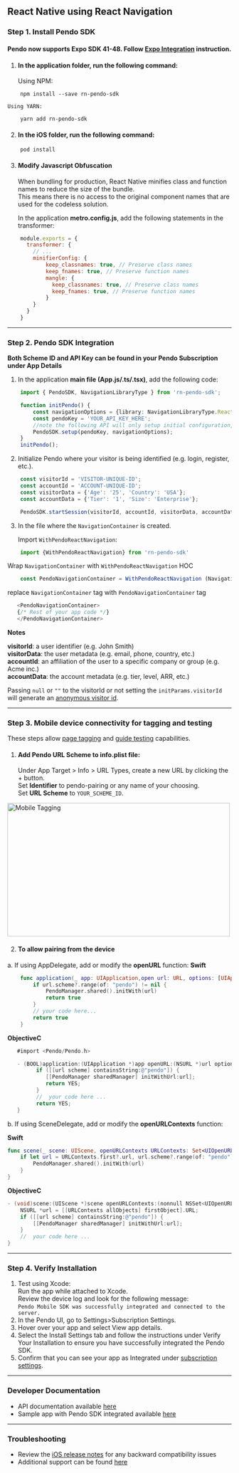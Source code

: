 ## React Native using React Navigation

### Step 1. Install Pendo SDK

#### Pendo now supports Expo SDK 41-48. Follow <a href="expo_rn.md">Expo Integration</a> instruction.

1. #### In the **application folder**, run the following command:

    Using NPM:

```shell
    npm install --save rn-pendo-sdk
```
    Using YARN:

```shell
    yarn add rn-pendo-sdk
```

2. #### In the **iOS folder**, run the following command:

```shell script 
    pod install
```

3. #### Modify Javascript Obfuscation

    When bundling for production, React Native minifies class and function names to reduce the size of the bundle.  
    This means there is no access to the original component names that are used for the codeless solution.

    In the application **metro.config.js**, add the following statements in the transformer:  

```javascript
    module.exports = {
      transformer: {
        // ...
        minifierConfig: {
            keep_classnames: true, // Preserve class names
            keep_fnames: true, // Preserve function names
            mangle: {
              keep_classnames: true, // Preserve class names
              keep_fnames: true, // Preserve function names
            }
        }
      }
    }
```

-------------

### Step 2. Pendo SDK Integration

**Both Scheme ID and API Key can be found in your Pendo Subscription under App Details**

1. In the application **main file (App.js/.ts/.tsx)**, add the following code:  

```typescript
    import { PendoSDK, NavigationLibraryType } from 'rn-pendo-sdk';

    function initPendo() {
        const navigationOptions = {library: NavigationLibraryType.ReactNavigation};
        const pendoKey = 'YOUR_API_KEY_HERE';
        //note the following API will only setup initial configuration, to start collect analytics use startSession
        PendoSDK.setup(pendoKey, navigationOptions);
    }   
    initPendo();
```
2. Initialize Pendo where your visitor is being identified (e.g. login, register, etc.).

```typescript
    const visitorId = 'VISITOR-UNIQUE-ID';
    const accountId = 'ACCOUNT-UNIQUE-ID';
    const visitorData = {'Age': '25', 'Country': 'USA'};
    const accountData = {'Tier': '1', 'Size': 'Enterprise'};

    PendoSDK.startSession(visitorId, accountId, visitorData, accountData);
```

3. In the file where the `NavigationContainer` is created.

   Import `WithPendoReactNavigation`:

```typescript
    import {WithPendoReactNavigation} from 'rn-pendo-sdk'    
```

   Wrap `NavigationContainer` with  `WithPendoReactNavigation` HOC

```typescript
    const PendoNavigationContainer = WithPendoReactNavigation (NavigationContainer);    
```

   replace `NavigationContainer` tag with `PendoNavigationContainer` tag

```typescript jsx
   <PendoNavigationContainer>
   {/* Rest of your app code */}
   </PendoNavigationContainer>
```


**Notes**  

**visitorId**: a user identifier (e.g. John Smith)  
**visitorData**: the user metadata (e.g. email, phone, country, etc.)  
**accountId**: an affiliation of the user to a specific company or group (e.g. Acme inc.)  
**accountData**: the account metadata (e.g. tier, level, ARR, etc.)  

Passing `null` or `""` to the visitorId or not setting the `initParams.visitorId` will generate an <a href="https://help.pendo.io/resources/support-library/analytics/anonymous-visitors.html" target="_blank">anonymous visitor id</a>.

-------------

### Step 3. Mobile device connectivity for tagging and testing
These steps allow <a href="https://support.pendo.io/hc/en-us/articles/360033609651-Tagging-Mobile-Pages#HowtoTagaPage" target="_blank">page tagging</a>
and <a href="https://support.pendo.io/hc/en-us/articles/360033487792-Creating-a-Mobile-Guide#test-guide-on-device-0-6" target="_blank">guide testing</a> capabilities.

1. #### Add Pendo URL Scheme to **info.plist** file:
  
      Under App Target > Info > URL Types, create a new URL by clicking the + button.  
      Set **Identifier** to pendo-pairing or any name of your choosing.  
      Set **URL Scheme** to `YOUR_SCHEME_ID`.

<img src="https://user-images.githubusercontent.com/56674958/144723345-15c54098-28db-414c-90da-ef4a5256ae6a.png" width="500" height="300" alt="Mobile Tagging"/>

2. #### To allow pairing from the device
a. If using AppDelegate, add or modify the **openURL** function:
**Swift**
```swift
    func application(_ app: UIApplication,open url: URL, options: [UIApplication.OpenURLOptionsKey : Any] = [:]) -> Bool {
        if url.scheme?.range(of: "pendo") != nil {
            PendoManager.shared().initWith(url)
            return true
        }
        // your code here...
        return true
    }
```
**ObjectiveC**
```objective-c
   #import <Pendo/Pendo.h>

   - (BOOL)application:(UIApplication *)app openURL:(NSURL *)url options:(NSDictionary<UIApplicationOpenURLOptionsKey,id> *)options {
         if ([[url scheme] containsString:@"pendo"]) {
            [[PendoManager sharedManager] initWithUrl:url];
            return YES;
         }
         //  your code here ...
         return YES;
   }
```

b. If using SceneDelegate, add or modify the **openURLContexts** function:

**Swift**
```swift
func scene(_ scene: UIScene, openURLContexts URLContexts: Set<UIOpenURLContext>) {
    if let url = URLContexts.first?.url, url.scheme?.range(of: "pendo") != nil {
        PendoManager.shared().initWith(url)
    }
}
```

**ObjectiveC**
```objectivec
- (void)scene:(UIScene *)scene openURLContexts:(nonnull NSSet<UIOpenURLContext *> *)URLContexts {
    NSURL *url = [[URLContexts allObjects] firstObject].URL;
    if ([[url scheme] containsString:@"pendo"]) {
        [[PendoManager sharedManager] initWithUrl:url];
    }
    //  your code here ...
}
```

-------------

### Step 4. Verify Installation

1. Test using Xcode:  
Run the app while attached to Xcode.  
Review the device log and look for the following message:  
`Pendo Mobile SDK was successfully integrated and connected to the server.`
2. In the Pendo UI, go to Settings>Subscription Settings.
3. Hover over your app and select View app details.
4. Select the Install Settings tab and follow the instructions under Verify Your Installation to ensure you have successfully integrated the Pendo SDK.
5. Confirm that you can see your app as Integrated under <a href="https://app.pendo.io/admin" target="_blank">subscription settings</a>.

-------------

### Developer Documentation

* API documentation available <a href="https://support.pendo.io/hc/en-us/articles/360057646611-React-Native-Developer-API-Documentation-iOS-Android-" target="_blank">here</a>
* Sample app with Pendo SDK integrated available <a href="https://github.com/pendo-io/RN-demo-app-React-Navigation" target="_blank">here</a>
-------------

### Troubleshooting

* Review the <a href="https://developers.pendo.io/category/mobile-sdk/" target="_blank">iOS release notes</a> for any backward compatibility issues
* Additional support can be found <a href="https://github.com/pendo-io/pendo-mobile-sdk/ios" target="_blank">here</a>

